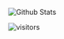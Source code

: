 ![Github Stats](https://github-readme-stats.vercel.app/api?username=bashforger&theme=default&show_icons=true&count_private=true)

![visitors](https://visitor-badge.glitch.me/badge?page_id=page.id)
